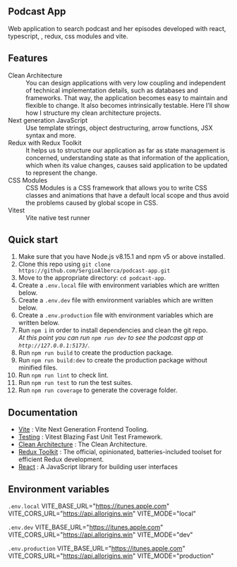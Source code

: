 ## Podcast App

Web application to search podcast and her episodes developed with react, typescript, , redux, css modules and vite.

## Features

<dl>
  <dt>Clean Architecture</dt>
  <dd>You can design applications with very low coupling and independent of technical implementation details, such as databases and frameworks. That way, the application becomes easy to maintain and flexible to change. It also becomes intrinsically testable. Here I’ll show how I structure my clean architecture projects. </dd>

  <dt>Next generation JavaScript</dt>
  <dd>Use template strings, object destructuring, arrow functions, JSX syntax and more.</dd>

  <dt>Redux with Redux Toolkit</dt>
  <dd>It helps us to structure our application as far as state management is concerned, understanding state as that information of the application, which when its value changes, causes said application to be updated to represent the change.</dd>

  <dt>CSS Modules</dt>
  <dd>CSS Modules is a CSS framework that allows you to write CSS classes and animations that have a default local scope and thus avoid the problems caused by global scope in CSS.</dd>

  <dt>Vitest</dt>
  <dd>Vite native test runner</dd>
</dl>

## Quick start

1.  Make sure that you have Node.js v8.15.1 and npm v5 or above installed.
2.  Clone this repo using `git clone https://github.com/SergioAlberca/podcast-app.git`
3.  Move to the appropriate directory: `cd podcast-app`.<br />
4.  Create a `.env.local` file with environment variables which are written below.
5.  Create a `.env.dev` file with environment variables which are written below.
6.  Create a `.env.production` file with environment variables which are written below.
7.  Run `npm i` in order to install dependencies and clean the git repo.<br />
    _At this point you can run `npm run dev` to see the podcast app at `http://127.0.0.1:5173/`._
8.  Run `npm run build` to create the production package.
9.  Run `npm run build:dev` to create the production package without minified files.
10. Run `npm run lint` to check lint.
11. Run `npm run test` to run the test suites.
12. Run `npm run coverage` to generate the coverage folder.

## Documentation

- [Vite](https://vitejs.dev/) : Vite Next Generation Frontend Tooling.
- [Testing](https://vitest.dev/) : Vitest Blazing Fast Unit Test Framework.
- [Clean Architecture](https://blog.cleancoder.com/uncle-bob/2012/08/13/the-clean-architecture.html) : The Clean Architecture.
- [Redux Toolkit](https://redux-toolkit.js.org/) : The official, opinionated, batteries-included toolset for efficient Redux development.
- [React](https://es.reactjs.org/) : A JavaScript library for building user interfaces

## Environment variables

`.env.local`
VITE_BASE_URL="https://itunes.apple.com"
VITE_CORS_URL="https://api.allorigins.win"
VITE_MODE="local"

`.env.dev`
VITE_BASE_URL="https://itunes.apple.com"
VITE_CORS_URL="https://api.allorigins.win"
VITE_MODE="dev"

`.env.production`
VITE_BASE_URL="https://itunes.apple.com"
VITE_CORS_URL="https://api.allorigins.win"
VITE_MODE="production"

